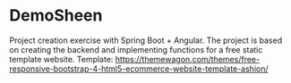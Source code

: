 # DemoSheen
Project creation exercise with Spring Boot + Angular. The project is based on creating the backend and implementing functions for a free static template website. Template: https://themewagon.com/themes/free-responsive-bootstrap-4-html5-ecommerce-website-template-ashion/
